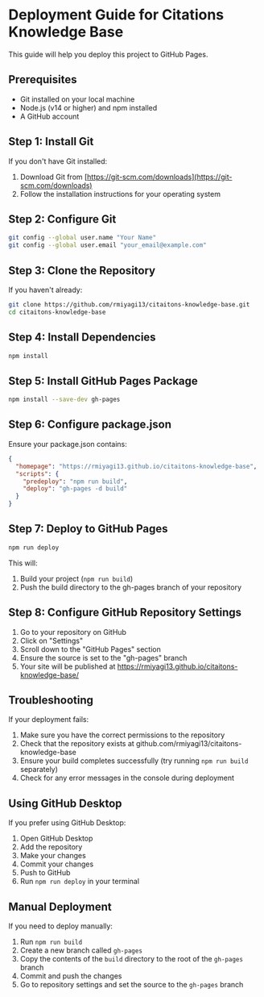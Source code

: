 # Deployment Guide for Citations Knowledge Base

This guide will help you deploy this project to GitHub Pages.

## Prerequisites

- Git installed on your local machine
- Node.js (v14 or higher) and npm installed
- A GitHub account

## Step 1: Install Git

If you don't have Git installed:

1. Download Git from [https://git-scm.com/downloads](https://git-scm.com/downloads)
2. Follow the installation instructions for your operating system

## Step 2: Configure Git

```bash
git config --global user.name "Your Name"
git config --global user.email "your_email@example.com"
```

## Step 3: Clone the Repository

If you haven't already:

```bash
git clone https://github.com/rmiyagi13/citaitons-knowledge-base.git
cd citaitons-knowledge-base
```

## Step 4: Install Dependencies

```bash
npm install
```

## Step 5: Install GitHub Pages Package

```bash
npm install --save-dev gh-pages
```

## Step 6: Configure package.json

Ensure your package.json contains:

```json
{
  "homepage": "https://rmiyagi13.github.io/citaitons-knowledge-base",
  "scripts": {
    "predeploy": "npm run build",
    "deploy": "gh-pages -d build"
  }
}
```

## Step 7: Deploy to GitHub Pages

```bash
npm run deploy
```

This will:
1. Build your project (`npm run build`)
2. Push the build directory to the gh-pages branch of your repository

## Step 8: Configure GitHub Repository Settings

1. Go to your repository on GitHub
2. Click on "Settings"
3. Scroll down to the "GitHub Pages" section
4. Ensure the source is set to the "gh-pages" branch
5. Your site will be published at https://rmiyagi13.github.io/citaitons-knowledge-base/

## Troubleshooting

If your deployment fails:

1. Make sure you have the correct permissions to the repository
2. Check that the repository exists at github.com/rmiyagi13/citaitons-knowledge-base
3. Ensure your build completes successfully (try running `npm run build` separately)
4. Check for any error messages in the console during deployment

## Using GitHub Desktop

If you prefer using GitHub Desktop:

1. Open GitHub Desktop
2. Add the repository
3. Make your changes
4. Commit your changes
5. Push to GitHub
6. Run `npm run deploy` in your terminal

## Manual Deployment

If you need to deploy manually:

1. Run `npm run build`
2. Create a new branch called `gh-pages`
3. Copy the contents of the `build` directory to the root of the `gh-pages` branch
4. Commit and push the changes
5. Go to repository settings and set the source to the `gh-pages` branch 